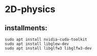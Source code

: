 # 2D-physics

## installments:
    sudo apt install nvidia-cuda-toolkit
    sudo apt install libglew-dev
    sudo apt install libglfw3 libglfw3-dev
